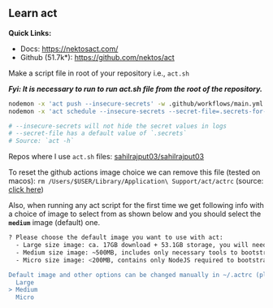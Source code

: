 ## Learn act

**Quick Links:**
- Docs: https://nektosact.com/
- Github (51.7k*): https://github.com/nektos/act

Make a script file in root of your repository i.e., `act.sh`

***Fyi: It is necessary to run to run act.sh file from the root of the repository.***

```bash
nodemon -x 'act push --insecure-secrets' -w .github/workflows/main.yml
nodemon -x 'act schedule --insecure-secrets --secret-file=.secrets-for-act' -w .github/workflows/main.yml -w .github/cron-job.sh

# --insecure-secrets will not hide the secret values in logs
# --secret-file has a default value of `.secrets`
# Source: `act -h`
```

Repos where I use `act.sh` files: [sahilrajput03/sahilrajput03](https://github.com/sahilrajput03/sahilrajput03/tree/master/.github)

To reset the github actions image choice we can remove this file (tested on macos): `rm /Users/$USER/Library/Application\ Support/act/actrc` (source: [click here](https://github.com/nektos/act/issues/2219#issuecomment-1991311613))

Also, when running any act script for the first time we get following info with a choice of image to select from as shown below and you should select the **`medium`** image (default) one.

```bash
? Please choose the default image you want to use with act:
  - Large size image: ca. 17GB download + 53.1GB storage, you will need 75GB of free disk space, snapshots of GitHub Hosted Runners without snap and pulled docker images
  - Medium size image: ~500MB, includes only necessary tools to bootstrap actions and aims to be compatible with most actions
  - Micro size image: <200MB, contains only NodeJS required to bootstrap actions, doesn't work with all actions

Default image and other options can be changed manually in ~/.actrc (please refer to https://github.com/nektos/act#configuration for additional information about file structure)  [Use arrows to move, type to filter, ? for more help]
  Large
> Medium
  Micro
```
